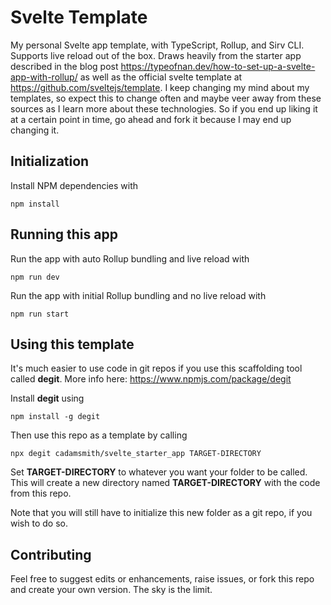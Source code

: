 # Svelte Template

My personal Svelte app template, with TypeScript, Rollup, and Sirv CLI. Supports live reload out of the box. Draws heavily from the starter app described in the blog post https://typeofnan.dev/how-to-set-up-a-svelte-app-with-rollup/ as well as the official svelte template at https://github.com/sveltejs/template. I keep changing my mind about my templates, so expect this to change often and maybe veer away from these sources as I learn more about these technologies. So if you end up liking it at a certain point in time, go ahead and fork it because I may end up changing it.


## Initialization

Install NPM dependencies with

    npm install

## Running this app

Run the app with auto Rollup bundling and live reload with

    npm run dev

Run the app with initial Rollup bundling and no live reload with

    npm run start

## Using this template

It's much easier to use code in git repos if you use this scaffolding tool called **degit**. More info here: https://www.npmjs.com/package/degit

Install **degit** using

    npm install -g degit

Then use this repo as a template by calling

    npx degit cadamsmith/svelte_starter_app TARGET-DIRECTORY

Set **TARGET-DIRECTORY** to whatever you want your folder to be called. This will create a new directory named **TARGET-DIRECTORY** with the code from this repo.

Note that you will still have to initialize this new folder as a git repo, if you wish to do so.

## Contributing

Feel free to suggest edits or enhancements, raise issues, or fork this repo and create your own version. The sky is the limit.
